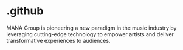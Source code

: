 # .github
MANA Group is pioneering a new paradigm in the music industry by leveraging cutting-edge technology to empower artists and deliver transformative experiences to audiences.
